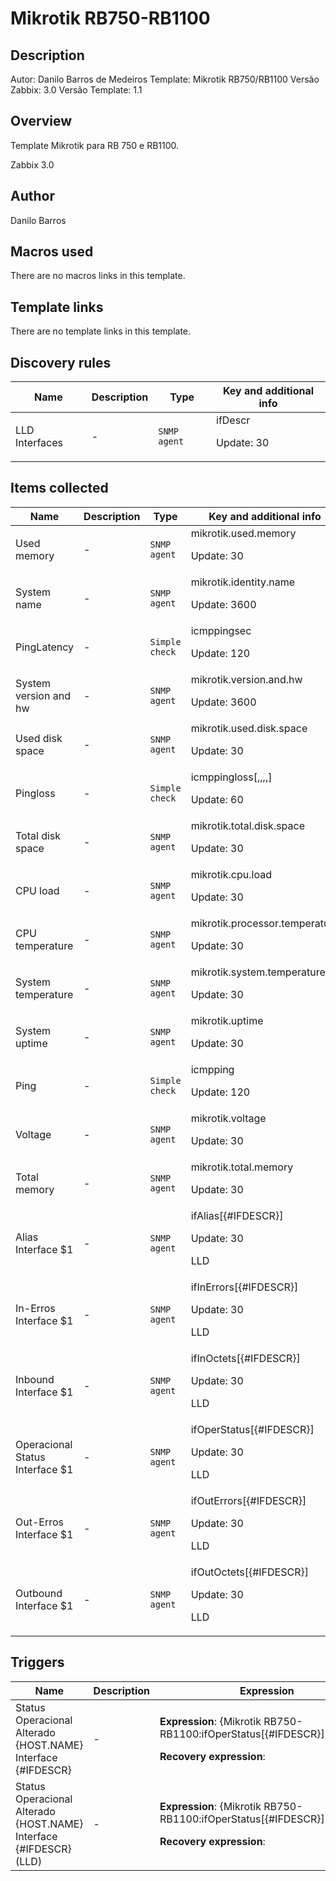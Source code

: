 # Mikrotik RB750-RB1100

## Description

Autor: Danilo Barros de Medeiros Template: Mikrotik RB750/RB1100 Versão Zabbix: 3.0 Versão Template: 1.1

## Overview

Template Mikrotik para RB 750 e RB1100.


Zabbix 3.0


 



## Author

Danilo Barros

## Macros used

There are no macros links in this template.

## Template links

There are no template links in this template.

## Discovery rules

|Name|Description|Type|Key and additional info|
|----|-----------|----|----|
|LLD Interfaces|<p>-</p>|`SNMP agent`|ifDescr<p>Update: 30</p>|
## Items collected

|Name|Description|Type|Key and additional info|
|----|-----------|----|----|
|Used memory|<p>-</p>|`SNMP agent`|mikrotik.used.memory<p>Update: 30</p>|
|System name|<p>-</p>|`SNMP agent`|mikrotik.identity.name<p>Update: 3600</p>|
|PingLatency|<p>-</p>|`Simple check`|icmppingsec<p>Update: 120</p>|
|System version and hw|<p>-</p>|`SNMP agent`|mikrotik.version.and.hw<p>Update: 3600</p>|
|Used disk space|<p>-</p>|`SNMP agent`|mikrotik.used.disk.space<p>Update: 30</p>|
|Pingloss|<p>-</p>|`Simple check`|icmppingloss[,,,,]<p>Update: 60</p>|
|Total disk space|<p>-</p>|`SNMP agent`|mikrotik.total.disk.space<p>Update: 30</p>|
|CPU load|<p>-</p>|`SNMP agent`|mikrotik.cpu.load<p>Update: 30</p>|
|CPU temperature|<p>-</p>|`SNMP agent`|mikrotik.processor.temperature<p>Update: 30</p>|
|System temperature|<p>-</p>|`SNMP agent`|mikrotik.system.temperature<p>Update: 30</p>|
|System uptime|<p>-</p>|`SNMP agent`|mikrotik.uptime<p>Update: 30</p>|
|Ping|<p>-</p>|`Simple check`|icmpping<p>Update: 120</p>|
|Voltage|<p>-</p>|`SNMP agent`|mikrotik.voltage<p>Update: 30</p>|
|Total memory|<p>-</p>|`SNMP agent`|mikrotik.total.memory<p>Update: 30</p>|
|Alias Interface $1|<p>-</p>|`SNMP agent`|ifAlias[{#IFDESCR}]<p>Update: 30</p><p>LLD</p>|
|In-Erros Interface $1|<p>-</p>|`SNMP agent`|ifInErrors[{#IFDESCR}]<p>Update: 30</p><p>LLD</p>|
|Inbound Interface $1|<p>-</p>|`SNMP agent`|ifInOctets[{#IFDESCR}]<p>Update: 30</p><p>LLD</p>|
|Operacional Status Interface $1|<p>-</p>|`SNMP agent`|ifOperStatus[{#IFDESCR}]<p>Update: 30</p><p>LLD</p>|
|Out-Erros Interface $1|<p>-</p>|`SNMP agent`|ifOutErrors[{#IFDESCR}]<p>Update: 30</p><p>LLD</p>|
|Outbound Interface $1|<p>-</p>|`SNMP agent`|ifOutOctets[{#IFDESCR}]<p>Update: 30</p><p>LLD</p>|
## Triggers

|Name|Description|Expression|Priority|
|----|-----------|----------|--------|
|Status Operacional Alterado {HOST.NAME} Interface {#IFDESCR}|<p>-</p>|<p>**Expression**: {Mikrotik RB750-RB1100:ifOperStatus[{#IFDESCR}].diff(0)}=1</p><p>**Recovery expression**: </p>|information|
|Status Operacional Alterado {HOST.NAME} Interface {#IFDESCR} (LLD)|<p>-</p>|<p>**Expression**: {Mikrotik RB750-RB1100:ifOperStatus[{#IFDESCR}].diff(0)}=1</p><p>**Recovery expression**: </p>|information|
